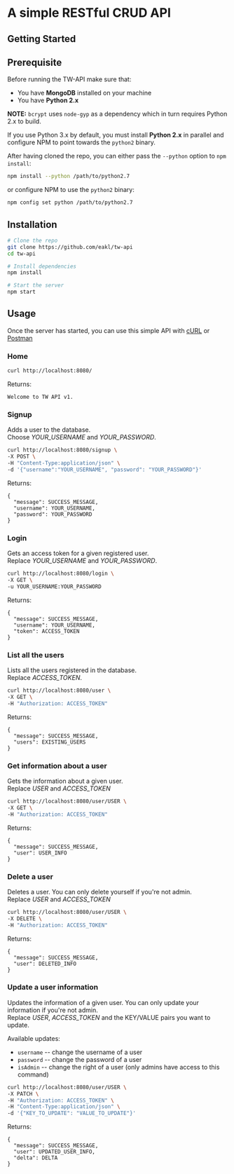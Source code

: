 A simple RESTful CRUD API
=========================

Getting Started
---------------

## Prerequisite

Before running the TW-API make sure that:
- You have **MongoDB** installed on your machine
- You have **Python 2.x**

**NOTE:** `bcrypt` uses `node-gyp` as a dependency which in turn requires Python 2.x to build.

If you use Python 3.x by default, you must install **Python 2.x** in parallel and configure NPM to point towards the `python2` binary.

After having cloned the repo, you can either pass the `--python` option to `npm install`:

```bash
npm install --python /path/to/python2.7
```

or configure NPM to use the `python2` binary:

```bash
npm config set python /path/to/python2.7
```

## Installation

```bash
# Clone the repo
git clone https://github.com/eakl/tw-api
cd tw-api

# Install dependencies
npm install

# Start the server
npm start
```

## Usage

Once the server has started, you can use this simple API with [cURL](https://curl.haxx.se/docs/httpscripting.html) or [Postman](https://www.getpostman.com/)

### Home

```bash
curl http://localhost:8080/
```

Returns:

```
Welcome to TW API v1.
```

### Signup

Adds a user to the database.  
Choose *YOUR_USERNAME* and *YOUR_PASSWORD*.  


```bash
curl http://localhost:8080/signup \
-X POST \
-H "Content-Type:application/json" \
-d '{"username":"YOUR_USERNAME", "password": "YOUR_PASSWORD"}'
```

Returns:

```
{
  "message": SUCCESS_MESSAGE,
  "username": YOUR_USERNAME,
  "password": YOUR_PASSWORD
}
```

### Login

Gets an access token for a given registered user.  
Replace *YOUR_USERNAME* and *YOUR_PASSWORD*.

```bash
curl http://localhost:8080/login \
-X GET \
-u YOUR_USERNAME:YOUR_PASSWORD
```

Returns:

```
{
  "message": SUCCESS_MESSAGE,
  "username": YOUR_USERNAME,
  "token": ACCESS_TOKEN
}
```

### List all the users

Lists all the users registered in the database.  
Replace *ACCESS_TOKEN*.

```bash
curl http://localhost:8080/user \
-X GET \
-H "Authorization: ACCESS_TOKEN"
```

Returns:

```
{
  "message": SUCCESS_MESSAGE,
  "users": EXISTING_USERS
}
```

### Get information about a user

Gets the information about a given user.  
Replace *USER* and *ACCESS_TOKEN*

```bash
curl http://localhost:8080/user/USER \
-X GET \
-H "Authorization: ACCESS_TOKEN"
```

Returns:

```
{
  "message": SUCCESS_MESSAGE,
  "user": USER_INFO
}
```

### Delete a user

Deletes a user. You can only delete yourself if you're not admin.  
Replace *USER* and *ACCESS_TOKEN*

```bash
curl http://localhost:8080/user/USER \
-X DELETE \
-H "Authorization: ACCESS_TOKEN"
```

Returns:

```
{
  "message": SUCCESS_MESSAGE,
  "user": DELETED_INFO
}
```

### Update a user information

Updates the information of a given user. You can only update your information if you're not admin.  
Replace *USER*, *ACCESS_TOKEN* and the KEY/VALUE pairs you want to update.

Available updates:
- `username` -- change the username of a user
- `password` -- change the password of a user
- `isAdmin` -- change the right of a user (only admins have access to this command)

```bash
curl http://localhost:8080/user/USER \
-X PATCH \
-H "Authorization: ACCESS_TOKEN" \
-H "Content-Type:application/json" \
-d '{"KEY_TO_UPDATE": "VALUE_TO_UPDATE"}'
```

Returns:

```
{
  "message": SUCCESS_MESSAGE,
  "user": UPDATED_USER_INFO,
  "delta": DELTA
}
```
